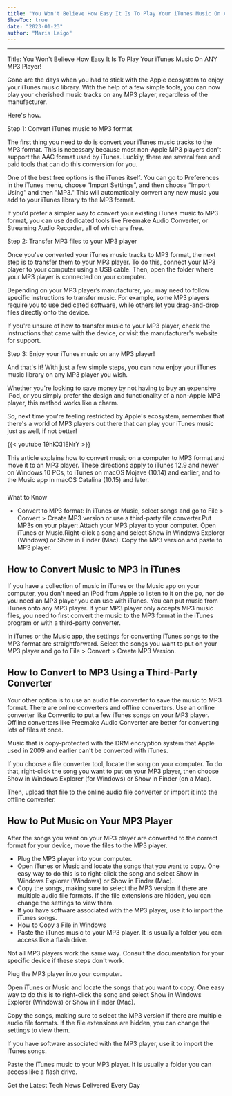 ```yaml
---
title: "You Won't Believe How Easy It Is To Play Your iTunes Music On ANY MP3 Player!"
ShowToc: true 
date: "2023-01-23"
author: "Maria Laigo"
---
```

*****
Title: You Won't Believe How Easy It Is To Play Your iTunes Music On ANY MP3 Player!

Gone are the days when you had to stick with the Apple ecosystem to enjoy your iTunes music library. With the help of a few simple tools, you can now play your cherished music tracks on any MP3 player, regardless of the manufacturer.

Here's how.

Step 1: Convert iTunes music to MP3 format

The first thing you need to do is convert your iTunes music tracks to the MP3 format. This is necessary because most non-Apple MP3 players don't support the AAC format used by iTunes. Luckily, there are several free and paid tools that can do this conversion for you.

One of the best free options is the iTunes itself. You can go to Preferences in the iTunes menu, choose “Import Settings”, and then choose “Import Using” and then "MP3." This will automatically convert any new music you add to your iTunes library to the MP3 format.

If you’d prefer a simpler way to convert your existing iTunes music to MP3 format, you can use dedicated tools like Freemake Audio Converter, or Streaming Audio Recorder, all of which are free.

Step 2: Transfer MP3 files to your MP3 player

Once you've converted your iTunes music tracks to MP3 format, the next step is to transfer them to your MP3 player. To do this, connect your MP3 player to your computer using a USB cable. Then, open the folder where your MP3 player is connected on your computer.

Depending on your MP3 player’s manufacturer, you may need to follow specific instructions to transfer music. For example, some MP3 players require you to use dedicated software, while others let you drag-and-drop files directly onto the device.

If you're unsure of how to transfer music to your MP3 player, check the instructions that came with the device, or visit the manufacturer's website for support.

Step 3: Enjoy your iTunes music on any MP3 player!

And that's it! With just a few simple steps, you can now enjoy your iTunes music library on any MP3 player you wish.

Whether you're looking to save money by not having to buy an expensive iPod, or you simply prefer the design and functionality of a non-Apple MP3 player, this method works like a charm.

So, next time you're feeling restricted by Apple's ecosystem, remember that there's a world of MP3 players out there that can play your iTunes music just as well, if not better!

{{< youtube 19hKXI1ENrY >}} 




This article explains how to convert music on a computer to MP3 format and move it to an MP3 player. These directions apply to iTunes 12.9 and newer on Windows 10 PCs, to iTunes on macOS Mojave (10.14) and earlier, and to the Music app in macOS Catalina (10.15) and later.

 
### 
What to Know
 
- Convert to MP3 format: In iTunes or Music, select songs and go to File > Convert > Create MP3 version or use a third-party file converter.Put MP3s on your player: Attach your MP3 player to your computer. Open iTunes or Music.Right-click a song and select Show in Windows Explorer (Windows) or Show in Finder (Mac). Copy the MP3 version and paste to MP3 player.

 
##   How to Convert Music to MP3 in iTunes  
 

If you have a collection of music in iTunes or the Music app on your computer, you don't need an iPod from Apple to listen to it on the go, nor do you need an MP3 player you can use with iTunes. You can put music from iTunes onto any MP3 player. If your MP3 player only accepts MP3 music files, you need to first convert the music to the MP3 format in the iTunes program or with a third-party converter.

 

In iTunes or the Music app, the settings for converting iTunes songs to the MP3 format are straightforward. Select the songs you want to put on your MP3 player and go to File > Convert > Create MP3 Version.

 
##   How to Convert to MP3 Using a Third-Party Converter  
 

Your other option is to use an audio file converter to save the music to MP3 format. There are online converters and offline converters. Use an online converter like Convertio to put a few iTunes songs on your MP3 player. Offline converters like Freemake Audio Converter are better for converting lots of files at once.

 
Music that is copy-protected with the DRM encryption system that Apple used in 2009 and earlier can't be converted with iTunes.
 

If you choose a file converter tool, locate the song on your computer. To do that, right-click the song you want to put on your MP3 player, then choose Show in Windows Explorer (for Windows) or Show in Finder (on a Mac).

 

Then, upload that file to the online audio file converter or import it into the offline converter.

 
##   How to Put Music on Your MP3 Player  
 

After the songs you want on your MP3 player are converted to the correct format for your device, move the files to the MP3 player.

 
- Plug the MP3 player into your computer.
 - Open iTunes or Music and locate the songs that you want to copy. One easy way to do this is to right-click the song and select Show in Windows Explorer (Windows) or Show in Finder (Mac).
 - Copy the songs, making sure to select the MP3 version if there are multiple audio file formats. If the file extensions are hidden, you can change the settings to view them.
 - If you have software associated with the MP3 player, use it to import the iTunes songs.
 - How to Copy a File in Windows
 - Paste the iTunes music to your MP3 player. It is usually a folder you can access like a flash drive.

 
Not all MP3 players work the same way. Consult the documentation for your specific device if these steps don't work.
 

Plug the MP3 player into your computer.

 

Open iTunes or Music and locate the songs that you want to copy. One easy way to do this is to right-click the song and select Show in Windows Explorer (Windows) or Show in Finder (Mac).

 

Copy the songs, making sure to select the MP3 version if there are multiple audio file formats. If the file extensions are hidden, you can change the settings to view them.

 

If you have software associated with the MP3 player, use it to import the iTunes songs.

 

Paste the iTunes music to your MP3 player. It is usually a folder you can access like a flash drive.

 

Get the Latest Tech News Delivered Every Day



